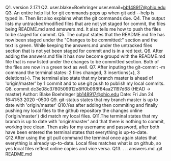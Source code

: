 Q1. version 2.17.1
Q2. user.blake=Boehringer user.email=bb148917@ohio.edu 
Q3. An entire help list for git commands pops up when git add --help is typed in. Then list also explains what the git commands due.
Q4. The output lists my untracked/modified files that are not yet staged for commit, the files being README.md amd amswers.md. It also tells me how to push the files to     be staged for commit.
Q5. The output states that the README.md file has now been staged under the "Changes to be committed:" section and the text is green. While keeping the answers.md           under the untracked files section that is not yet been staged for commit and is in a red text.
Q6. After adding the answers.md file it has now become groupd with the README.md file that is now listed under the changes to be committed section. Both of the files        are now in a green text as well.
Q7. After inputing the git-commit -m command the terminal states: 2 files changed, 3 insertions(+), 3 deletions(-). The terminal also state that my branch master is         ahead of 'origin/master' by 1 commit and to use git push to publish my local commits.
Q8. commit dc3e08c3780509912e8ff0b098f64aa21197d68 (HEAD -> master) Author: Blake Boehringer <bb148917@ohio.edu> Date: Fri Jan 24 16:41:53 2020 -0500
Q9. git-status states that my branch master is up to date with 'origin/master'
Q10.Yes after adding then commiting and finally pushing my local files to the github repository the changes online ('origin/master') did match my local files.
Q11.The terminal states that my branch is up to date with 'origin/master' and that there is nothing to commit, working tree clean. Then asks for my username and             password, after both have been entered the terminal states that everything is up-to-date.
Q12.After using the git pull command the terminal once again states that everything is already up-to-date. Local files matches what is on github, so yes local files         reflect online copies and vice versa.
Q13. . .. answers.md .git README.md
